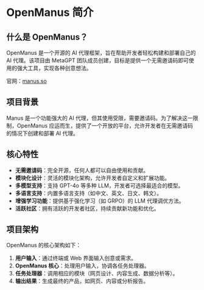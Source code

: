 # OpenManus 简介

## 什么是 OpenManus？

OpenManus 是一个开源的 AI 代理框架，旨在帮助开发者轻松构建和部署自己的 AI 代理。该项目由 MetaGPT 团队成员创建，目标是提供一个无需邀请码即可使用的强大工具，实现各种创意想法。

官网：[manus.so](https://manus.so/p/open-manus-home?utm_source=chatgpt.com)

## 项目背景

Manus 是一个功能强大的 AI 代理，但其使用受限，需要邀请码。为了解决这一限制，OpenManus 应运而生，提供了一个开放的平台，允许开发者在无需邀请码的情况下创建和部署 AI 代理。

## 核心特性

- **无需邀请码**：完全开源，任何人都可以自由使用和贡献。
- **模块化设计**：灵活的模块化架构，允许开发者自定义和扩展功能。
- **多模型支持**：支持 GPT-4o 等多种 LLM，开发者可选择最适合的模型。
- **多语言支持**：内置多语言支持（如中文、英文、日文、韩文）。
- **增强学习功能**：提供基于强化学习（如 GRPO）的 LLM 代理调优方法。
- **活跃社区**：拥有活跃的开发者社区，持续贡献新功能和优化。

## 项目架构

OpenManus 的核心架构如下：

1. **用户输入**：通过终端或 Web 界面输入创意或需求。
2. **OpenManus 核心**：处理用户输入，协调各任务处理器。
3. **任务处理器**：调用相应的模块（网页设计、内容生成、数据分析等）。
4. **输出结果**：生成最终的产品，如网页、内容或分析报告。

